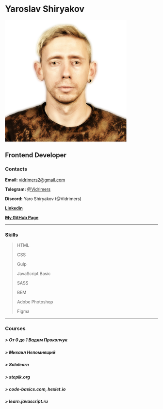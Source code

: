 

# Yaroslav Shiryakov
<img src="/img/photo.png" width=400>

## Frontend Developer

### Contacts

**Email:** vidrimers2@gmail.com

**Telegram:** [@Vidrimers](https://t.me/Vidrimers)

**Discord:** Yaro Shiryakov (@Vidrimers)

**[Linkedin](https://www.linkedin.com/in/yaroslav-shiryakov-79a426183/)**

**[My GitHub Page](https://vidrimers.github.io/)**


---

### Skills

> HTML
>
> CSS
>
> Gulp
>
> JavaScript Basic
>
> SASS
>
> BEM
>
> Adobe Photoshop
>
> Figma

---

### Courses

##### > От 0 до 1 Вадим Прокопчук
##### > Михаил Непомнящий
##### > Sololearn
##### > stepik.org
##### > code-basics.com, hexlet.io
##### > learn.javascript.ru
